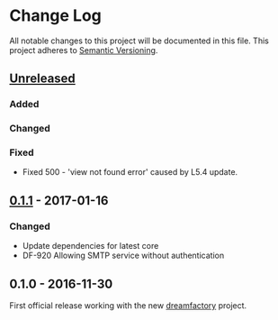 # Change Log
All notable changes to this project will be documented in this file.
This project adheres to [Semantic Versioning](http://semver.org/).

## [Unreleased]
### Added
### Changed
### Fixed
- Fixed 500 - 'view not found error' caused by L5.4 update.

## [0.1.1] - 2017-01-16
### Changed
- Update dependencies for latest core
- DF-920 Allowing SMTP service without authentication

## 0.1.0 - 2016-11-30
First official release working with the new [dreamfactory](https://github.com/dreamfactorysoftware/dreamfactory) project.

[Unreleased]: https://github.com/dreamfactorysoftware/df-email/compare/0.1.1...HEAD
[0.1.1]: https://github.com/dreamfactorysoftware/df-email/compare/0.1.0...0.1.1
